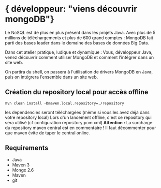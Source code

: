 # { développeur: "viens découvrir mongoDB"} #

Le NoSQL est de plus en plus présent dans les projets Java. Avec plus de 5 millions de téléchargements et plus de 600 grand comptes : MongoDB fait parti des bases leader dans le domaine des bases de données Big Data.

Dans cet atelier pratique, ludique et dynamique : Vous, développeur Java, venez découvrir comment utiliser MongoDB et comment l'intégrer dans un site web.

On partira du shell, on passera à l'utilisation de drivers MongoDB en Java, puis on intégrera l'ensemble dans un site web.

Création du repository local pour accès offline
---

    mvn clean install -Dmaven.local.repository=./repository

les dependencies seront téléchargées (même si vous les avez déjà dans votre repository local)
Lors d'un lancement offline, c'est ce repository qui sera utilisé (cf configuration repository pom.xml)
__Attention :__ La surcharge du repository maven central est en commentaire ! Il faut décommenter pour
que maven évite de taper le central online.

Requirements
----

- Java
- Maven 3
- Mongo 2.6
- Maven
- git
